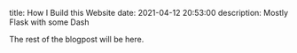 title: How I Build this Website
date: 2021-04-12 20:53:00
description: Mostly Flask with some Dash

The rest of the blogpost will be here.
